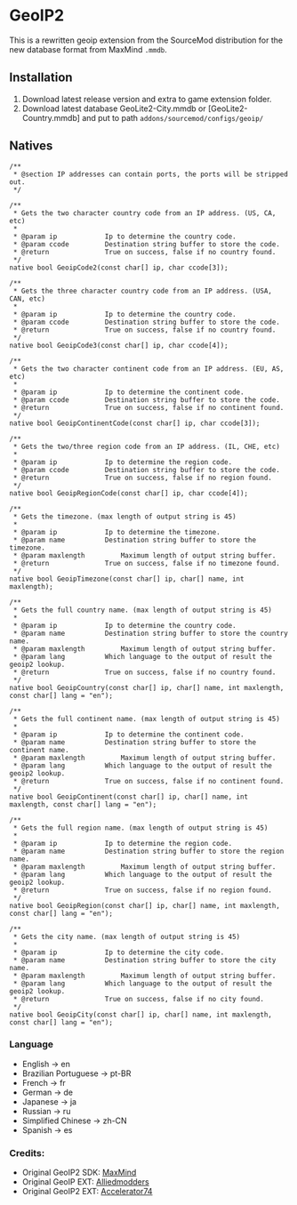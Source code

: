 # GeoIP2
This is a rewritten geoip extension from the SourceMod distribution for the new database format from MaxMind `.mmdb`.
  
  
## Installation
1. Download latest release version and extra to game extension folder.
2. Download latest database GeoLite2-City.mmdb or [GeoLite2-Country.mmdb] and put to path `addons/sourcemod/configs/geoip/`
  
  
## Natives

``` sourcepawn
/**
 * @section IP addresses can contain ports, the ports will be stripped out.
 */

/**
 * Gets the two character country code from an IP address. (US, CA, etc)
 *
 * @param ip			Ip to determine the country code.
 * @param ccode			Destination string buffer to store the code.
 * @return				True on success, false if no country found.
 */
native bool GeoipCode2(const char[] ip, char ccode[3]);

/**
 * Gets the three character country code from an IP address. (USA, CAN, etc)
 *
 * @param ip			Ip to determine the country code.
 * @param ccode			Destination string buffer to store the code.
 * @return				True on success, false if no country found.
 */
native bool GeoipCode3(const char[] ip, char ccode[4]);

/**
 * Gets the two character continent code from an IP address. (EU, AS, etc)
 *
 * @param ip			Ip to determine the continent code.
 * @param ccode			Destination string buffer to store the code.
 * @return				True on success, false if no continent found.
 */
native bool GeoipContinentCode(const char[] ip, char ccode[3]);

/**
 * Gets the two/three region code from an IP address. (IL, CHE, etc)
 *
 * @param ip			Ip to determine the region code.
 * @param ccode			Destination string buffer to store the code.
 * @return				True on success, false if no region found.
 */
native bool GeoipRegionCode(const char[] ip, char ccode[4]);

/**
 * Gets the timezone. (max length of output string is 45)
 *
 * @param ip			Ip to determine the timezone.
 * @param name			Destination string buffer to store the timezone.
 * @param maxlength			Maximum length of output string buffer.
 * @return				True on success, false if no timezone found.
 */
native bool GeoipTimezone(const char[] ip, char[] name, int maxlength);

/**
 * Gets the full country name. (max length of output string is 45)
 *
 * @param ip			Ip to determine the country code.
 * @param name			Destination string buffer to store the country name.
 * @param maxlength			Maximum length of output string buffer.
 * @param lang			Which language to the output of result the geoip2 lookup.
 * @return				True on success, false if no country found.
 */
native bool GeoipCountry(const char[] ip, char[] name, int maxlength, const char[] lang = "en");

/**
 * Gets the full continent name. (max length of output string is 45)
 *
 * @param ip			Ip to determine the continent code.
 * @param name			Destination string buffer to store the continent name.
 * @param maxlength			Maximum length of output string buffer.
 * @param lang			Which language to the output of result the geoip2 lookup.
 * @return				True on success, false if no continent found.
 */
native bool GeoipContinent(const char[] ip, char[] name, int maxlength, const char[] lang = "en");

/**
 * Gets the full region name. (max length of output string is 45)
 *
 * @param ip			Ip to determine the region code.
 * @param name			Destination string buffer to store the region name.
 * @param maxlength			Maximum length of output string buffer.
 * @param lang			Which language to the output of result the geoip2 lookup.
 * @return				True on success, false if no region found.
 */
native bool GeoipRegion(const char[] ip, char[] name, int maxlength, const char[] lang = "en");

/**
 * Gets the city name. (max length of output string is 45)
 *
 * @param ip			Ip to determine the city code.
 * @param name			Destination string buffer to store the city name.
 * @param maxlength			Maximum length of output string buffer.
 * @param lang			Which language to the output of result the geoip2 lookup.
 * @return				True on success, false if no city found.
 */
native bool GeoipCity(const char[] ip, char[] name, int maxlength, const char[] lang = "en");
```
  
  
### Language
- English -> en
- Brazilian Portuguese -> pt-BR
- French -> fr
- German -> de
- Japanese -> ja
- Russian -> ru
- Simplified Chinese -> zh-CN
- Spanish -> es
  
  
### Credits:  
- Original GeoIP2 SDK: [MaxMind](https://maxmind.com "maxmind")  
- Original GeoIP  EXT: [Alliedmodders](https://github.com/alliedmodders/sourcemod "alliedmodders")  
- Original GeoIP2 EXT: [Accelerator74](https://github.com/Accelerator74/GeoIP2 "GeoIP2")  